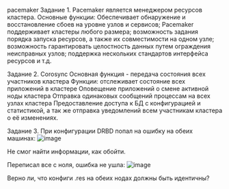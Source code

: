pacemaker
Задание 1. Pacemaker является менеджером ресурсов кластера.
Основные функции:
Обеспечивает обнаружение и восстановление сбоев на уровне узлов и сервисов;
Pacemaker поддерживает кластеры любого размера;
возможность задания порядка запуска ресурсов, а также их совместимости на одном узле;
возможность гарантировать целостность данных путем ограждения неисправных узлов;
поддержка нескольких стандартов интерфейса ресурсов 
и т.д.

Задание 2.
Corosync
Основная функция - передача состояния всех участников кластера
Функции:
отслеживает состояние всех приложений в кластере
Оповещение приложений о смене активной ноды кластера 
Отправка одинаковых сообщений процессам на всех узлах кластера
Предоставление доступа к БД с конфигурацией и статистикой, а так же отправка уведомлений всем участникам кластера о её изменениях.

Задание 3. 
При конфигурации DRBD попал на ошибку на обеих машинах:
![image](https://user-images.githubusercontent.com/31319996/210101973-8c614f1a-64bf-43e6-9407-232cc58a287f.png)

Не смог найти информации, как обойти.

Переписал все с ноля, ошибка не ушла:
![image](https://user-images.githubusercontent.com/31319996/212404601-496bf14a-3215-493a-83e8-07b6e5339cd7.png)

Верно ли, что конфиги .res на обеих нодах должны быть идентичны?

